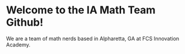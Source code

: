 # Welcome to the IA Math Team Github!

We are a team of math nerds based in Alpharetta, GA at FCS Innovation Academy.
